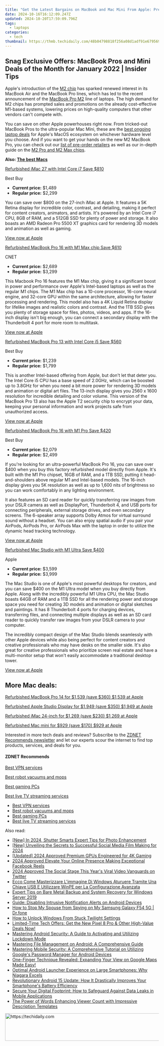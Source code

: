 ```yaml
---
title: "Get the Latest Bargains on MacBook and Mac Mini From Apple: Premium Deals for January Uncovered Experts"
date: 2024-10-16T16:12:09.247Z
updated: 2024-10-20T17:59:09.796Z
tags:
  - laptops
categories:
  - tech
thumbnail: https://thmb.techidaily.com/48b04798818f256a08d1adf91e6795699ee9e8d5020753bc2f35168b92bccdf6.jpg
---
```


## Snag Exclusive Offers: MacBook Pros and Mini Deals of the Month for January 2022 | Insider Tips

Apple's introduction of the [M2 chip](https://www.zdnet.com/article/wwdc-2022-apple-unveils-the-m2-chip/) has sparked renewed interest in its MacBook Air and the MacBook Pro lines, which has led to the recent announcement of the [MacBook Pro M2](https://www.zdnet.com/article/apples-new-macbook-pro-with-m2-pro-chip-is-a-compelling-package/) line of laptops. The high demand for M2 chips has prompted sales and promotions on the already cost-effective M1-based systems, lowering prices on high-quality computers that other vendors can't compete with. 

You can save on other Apple powerhouses right now. From tricked-out MacBook Pros to the ultra-popular Mac Mini, these are the [best ongoing laptop deals](https://www.zdnet.com/article/best-holiday-laptop-deals-2022/) for Apple's MacOS ecosystem on whichever hardware level you choose. And if you want to get your hands on the new M2 MacBook Pro, you can check out our [list of pre-order retailers](https://www.zdnet.com/article/how-to-preorder-apples-new-macbook-pro-and-mac-mini-and-ultimately-skip-the-line/) as well as our in-depth guide on the [M2 Pro and M2 Max chips](https://www.zdnet.com/article/apple-new-macbook-pros-with-m2-pro-and-m2-max-chips-heres-what-you-need-to-know/).

**Also: [The best Macs](https://www.zdnet.com/article/best-mac/)**

[Refurbished iMac 27 with Intel Core i7 Save $810](https://apple.sjv.io/c/159047/435031/7613?&sharedId=zdnet&u=https%3A%2F%2Fwww.apple.com%2Fshop%2Fproduct%2FFXWV2LL%2FA%2Frefurbished-27-inch-imac-38ghz-8-core-intel-core-i7-with-retina-5k-display&subId1=zd-%5F%5FCOM%5FCLICK%5FID%5F%5F-dtp) 

Best Buy

* **Current price:** $1,489
* **Regular price:** $2,299

You can save over $800 on the 27-inch iMac at Apple. It features a 5K Retina display for incredible color, contrast, and detailing, making it perfect for content creators, animators, and artists. It's powered by an Intel Core i7 CPU, 8GB of RAM, and a 512GB SSD for plenty of power and storage. It also boasts an AMD Radeon Pro 5500 XT graphics card for rendering 3D models and animation as well as gaming.

[View now at Apple](https://apple.sjv.io/c/159047/435031/7613?&sharedId=zdnet&u=https%3A%2F%2Fwww.apple.com%2Fshop%2Fproduct%2FFXWV2LL%2FA%2Frefurbished-27-inch-imac-38ghz-8-core-intel-core-i7-with-retina-5k-display&subId1=zd-%5F%5FCOM%5FCLICK%5FID%5F%5F-dtp) 

[Refurbished MacBook Pro 16 with M1 Max chip Save $610](https://apple.sjv.io/c/159047/435031/7613?&sharedId=zdnet&u=https%3A%2F%2Fwww.apple.com%2Fshop%2Fproduct%2FFK1H3LL%2FA%2Frefurbished-16-inch-macbook-pro-apple-m1-max-chip-with-10%25E2%2580%2591core-cpu-and-32%25E2%2580%2591core-gpu-silver&subId1=zd-%5F%5FCOM%5FCLICK%5FID%5F%5F-dtp) 

CNET

* **Current price:** $2,689
* **Regular price:** $3,299

This Macbook Pro 16 features the M1 Max chip, giving it a significant boost in power and performance over Apple's Intel-based laptops as well as the regular M1 chips. The M1 Max chip has a 10-core processor, 16-core neural engine, and 32-core GPU within the same architecture, allowing for faster processing and rendering. This model also has a 4K Liquid Retina display for lifelike images and realistic colors and contrast. And the 1TB SSD gives you plenty of storage space for files, photos, videos, and apps. If the 16-inch display isn't big enough, you can connect a secondary display with the Thunderbolt 4 port for more room to multitask.

[View now at Apple](https://apple.sjv.io/c/159047/435031/7613?&sharedId=zdnet&u=https%3A%2F%2Fwww.apple.com%2Fshop%2Fproduct%2FFK1H3LL%2FA%2Frefurbished-16-inch-macbook-pro-apple-m1-max-chip-with-10%25E2%2580%2591core-cpu-and-32%25E2%2580%2591core-gpu-silver&subId1=zd-%5F%5FCOM%5FCLICK%5FID%5F%5F-dtp) 

[Refurbished MacBook Pro 13 with Intel Core i5 Save $560](https://apple.sjv.io/c/159047/435031/7613?&sharedId=zdnet&u=https%3A%2F%2Fwww.apple.com%2Fshop%2Fproduct%2FFWP42LL%2FA%2Frefurbished-133-inch-macbook-pro-20ghz-quad-core-intel-core-i5-with-retina-display-space-gray&subId1=zd-%5F%5FCOM%5FCLICK%5FID%5F%5F-dtp) 

Best Buy

* **Current price:** $1,239
* **Regular price:** $1,799

This is another Intel-based offering from Apple, but don't let that deter you. The Intel Core i5 CPU has a base speed of 2.0GHz, which can be boosted up to 3.8GHz for when you need a bit more power for rendering 3D models and animation or digital art files. The 13-inch display gives you 2560 x 1600 resolution for incredible detailing and color volume. This version of the MacBook Pro 13 also has the Apple T2 security chip to encrypt your data, keeping your personal information and work projects safe from unauthorized access.

[View now at Apple](https://apple.sjv.io/c/159047/435031/7613?&sharedId=zdnet&u=https%3A%2F%2Fwww.apple.com%2Fshop%2Fproduct%2FFWP42LL%2FA%2Frefurbished-133-inch-macbook-pro-20ghz-quad-core-intel-core-i5-with-retina-display-space-gray&subId1=zd-%5F%5FCOM%5FCLICK%5FID%5F%5F-dtp) 

[Refurbished MacBook Pro 16 with M1 Pro Save $420](https://apple.sjv.io/c/159047/435031/7613?&sharedId=zdnet&u=https%3A%2F%2Fwww.apple.com%2Fshop%2Fproduct%2FFK1F3LL%2FA%2Frefurbished-16-inch-macbook-pro-apple-m1-pro-chip-with-10%25E2%2580%2591core-cpu-and-16%25E2%2580%2591core-gpu-silver&subId1=zd-%5F%5FCOM%5FCLICK%5FID%5F%5F-dtp) 

Best Buy

* **Current price:** $2,079
* **Regular price:** $2,499

If you're looking for an ultra-powerful MacBook Pro 16, you can save over $400 when you buy this factory refurbished model directly from Apple. It's built with the M1 Pro chipset, 16GB of RAM, and a 1TB SSD, putting it head-and-shoulders above regular M1 and Intel-based models. The 16-inch display gives you 5K resolution as well as up to 1,600 nits of brightness so you can work comfortably in any lighting environment.

It also features an SD card reader for quickly transferring raw images from your DSLR camera as well as DisplayPort, Thunderbolt 4, and USB ports for connecting peripherals, external storage drives, and even secondary screens. The 6-speaker array supports Dolby Atmos for virtual surround sound without a headset. You can also enjoy spatial audio if you pair your AirPods, AirPods Pro, or AirPods Max with the laptop in order to utilize the dynamic head tracking technology.

[View now at Apple](https://apple.sjv.io/c/159047/435031/7613?&sharedId=zdnet&u=https%3A%2F%2Fwww.apple.com%2Fshop%2Fproduct%2FFK1F3LL%2FA%2Frefurbished-16-inch-macbook-pro-apple-m1-pro-chip-with-10%25E2%2580%2591core-cpu-and-16%25E2%2580%2591core-gpu-silver&subId1=zd-%5F%5FCOM%5FCLICK%5FID%5F%5F-dtp) 

[Refurbished Mac Studio with M1 Ultra Save $400](https://apple.sjv.io/c/159047/435031/7613?&sharedId=zdnet&u=https%3A%2F%2Fwww.apple.com%2Fshop%2Fproduct%2FFJMW3LL%2FA%2Frefurbished-mac-studio-apple-m1-ultra-chip-with-20%25E2%2580%2591core-cpu-and-48%25E2%2580%2591core-gpu&subId1=zd-%5F%5FCOM%5FCLICK%5FID%5F%5F-dtp) 

Apple

* **Current price:** $3,599
* **Regular price:** $3,999

The Mac Studio is one of Apple's most powerful desktops for creators, and you can save $400 on the M1 Ultra model when you buy directly from Apple. Along with the incredibly powerful M1 Ultra CPU, the Mac Studio boasts 64GB of RAM and a 1TB SSD for all the rendering power and storage space you need for creating 3D models and animation or digital sketches and paintings. It has 8 Thunderbolt 4 ports for charging devices, transferring files, and connecting multiple displays as well as an SD card reader to quickly transfer raw images from your DSLR camera to your computer. 

The incredibly compact design of the Mac Studio blends seamlessly with other Apple devices while also being perfect for content creators and creative professionals who may have desks on the smaller side. It's also great for creative professionals who prioritize screen real estate and have a multi-monitor setup that won't easily accommodate a traditional desktop tower.

[View now at Apple](https://apple.sjv.io/c/159047/435031/7613?&sharedId=zdnet&u=https%3A%2F%2Fwww.apple.com%2Fshop%2Fproduct%2FFJMW3LL%2FA%2Frefurbished-mac-studio-apple-m1-ultra-chip-with-20%25E2%2580%2591core-cpu-and-48%25E2%2580%2591core-gpu&subId1=zd-%5F%5FCOM%5FCLICK%5FID%5F%5F-dtp) 

## **More Mac deals:**

[Refurbished MacBook Pro 14 for $1,539 (save $360) $1,539 at Apple](https://apple.sjv.io/c/159047/435031/7613?&sharedId=zdnet&u=https%3A%2F%2Fwww.apple.com%2Fshop%2Fproduct%2FFKGR3LL%2FA%2Frefurbished-14-inch-macbook-pro-apple-m1-pro-chip-with-8%25E2%2580%2591core-cpu-and-14%25E2%2580%2591core-gpu-silver&subId1=zd-%5F%5FCOM%5FCLICK%5FID%5F%5F-dtp)

[Refurbished Apple Studio Display for $1,949 (save $350) $1,949 at Apple](https://apple.sjv.io/c/159047/435031/7613?&sharedId=zdnet&u=https%3A%2F%2Fwww.apple.com%2Fshop%2Fproduct%2FFMYV3LL%2FA%2FRefurbished-Apple-Studio-Display-Nano-texture-glass-Tilt-and-height-adjustable-stand&subId1=zd-%5F%5FCOM%5FCLICK%5FID%5F%5F-dtp)

[Refurbished iMac 24-inch for $1,269 (save $230) $1,269 at Apple](https://apple.sjv.io/c/159047/435031/7613?&sharedId=zdnet&u=https%3A%2F%2Fwww.apple.com%2Fshop%2Fproduct%2FFGPC3LL%2FA%2FRefurbished-24-inch-iMac-Apple-M1-Chip-with-8%25E2%2580%2591Core-CPU-and-8%25E2%2580%2591Core-GPU-Gigabit-Ethernet-Silver&subId1=zd-%5F%5FCOM%5FCLICK%5FID%5F%5F-dtp)

[Refurbished Mac mini for $929 (save $170) $929 at Apple](https://apple.sjv.io/c/159047/435031/7613?&sharedId=zdnet&u=https%3A%2F%2Fwww.apple.com%2Fshop%2Fproduct%2FFXNG2LL%2FA%2FRefurbished-Mac-mini-30GHz-6-core-Intel-Core-i5-Space-Gray&subId1=zd-%5F%5FCOM%5FCLICK%5FID%5F%5F-dtp)

Interested in more tech deals and reviews? Subscribe to the [ZDNET Recommends newsletter](https://www.zdnet.com/newsletters/) and let our experts scour the internet to find top products, services, and deals for you. 

#### **ZDNET** Recommends

[Best VPN services](https://www.zdnet.com/article/best-vpn/ "Best VPN services")

[Best robot vacuums and mops](https://www.zdnet.com/article/best-robot-vacuum-mop/ "Best robot vacuums and mops")

[Best gaming PCs](https://www.zdnet.com/article/best-gaming-pc/ "Best gaming PCs")

[Best live TV streaming services](https://www.zdnet.com/article/best-live-tv-streaming-service/ "Best live TV streaming services")

* [Best VPN services](https://www.zdnet.com/article/best-vpn/ "Best VPN services")
* [Best robot vacuums and mops](https://www.zdnet.com/article/best-robot-vacuum-mop/ "Best robot vacuums and mops")
* [Best gaming PCs](https://www.zdnet.com/article/best-gaming-pc/ "Best gaming PCs")
* [Best live TV streaming services](https://www.zdnet.com/article/best-live-tv-streaming-service/ "Best live TV streaming services")

<ins class="adsbygoogle"
     style="display:block"
     data-ad-format="autorelaxed"
     data-ad-client="ca-pub-7571918770474297"
     data-ad-slot="1223367746"></ins>

<ins class="adsbygoogle"
     style="display:block"
     data-ad-client="ca-pub-7571918770474297"
     data-ad-slot="8358498916"
     data-ad-format="auto"
     data-full-width-responsive="true"></ins>

<span class="atpl-alsoreadstyle">Also read:</span>
<div><ul>
<li><a href="https://fox-hovers.techidaily.com/new-in-2024-shutter-smarts-expert-tips-for-photo-enhancement/"><u>[New] In 2024, Shutter Smarts Expert Tips for Photo Enhancement</u></a></li>
<li><a href="https://facebook-videos.techidaily.com/new-unveiling-the-secrets-to-successful-social-media-film-making-for-2024/"><u>[New] Unveiling the Secrets to Successful Social Media Film Making for 2024</u></a></li>
<li><a href="https://article-tips.techidaily.com/updated-2024-approved-premium-gpus-engineered-for-4k-gaming/"><u>[Updated] 2024 Approved Premium GPUs Engineered for 4K Gaming</u></a></li>
<li><a href="https://facebook-video-content.techidaily.com/2024-approved-elevate-your-online-presence-making-exceptional-facebook-reels/"><u>2024 Approved Elevate Your Online Presence Making Exceptional Facebook Reels</u></a></li>
<li><a href="https://twitter-videos.techidaily.com/2024-approved-the-social-stage-this-years-viral-video-vanguards-on-twitter/"><u>2024 Approved The Social Stage This Year's Viral Video Vanguards on Twitter</u></a></li>
<li><a href="https://fox-zero.techidaily.com/ecco-come-masterizzare-limmagine-di-windows-aturuere-tramite-una-chiave-usb-e-utilizzare-winpe-per-la-configurazione-avanzata/"><u>Ecco Come Masterizzare L'immagine Di Windows Aturuere Tramite Una Chiave USB E Utilizzare WinPE per La Configurazione Avanzata</u></a></li>
<li><a href="https://fox-metric.techidaily.com/expert-tips-on-bare-metal-backup-and-system-recovery-for-windows-server-2019/"><u>Expert Tips on Bare Metal Backup and System Recovery for Windows Server 2019</u></a></li>
<li><a href="https://hardware-reviews.techidaily.com/guide-disabling-intrusive-notification-alerts-on-android-devices/"><u>Guide: Disabling Intrusive Notification Alerts on Android Devices</u></a></li>
<li><a href="https://change-location.techidaily.com/how-to-stop-my-spouse-from-spying-on-my-samsung-galaxy-f54-5g-drfone-by-drfone-virtual-android/"><u>How to Stop My Spouse from Spying on My Samsung Galaxy F54 5G | Dr.fone</u></a></li>
<li><a href="https://windows11.techidaily.com/how-to-unlock-windows-from-stuck-twilight-settings/"><u>How to Unlock Windows From Stuck Twilight Settings</u></a></li>
<li><a href="https://hardware-reviews.techidaily.com/limited-time-tech-offers-get-the-new-pixel-8-pro-and-other-high-value-deals-now/"><u>Limited-Time Tech Offers: Get the New Pixel 8 Pro & Other High-Value Deals Now!</u></a></li>
<li><a href="https://hardware-reviews.techidaily.com/mastering-android-security-a-guide-to-activating-and-utilizing-lockdown-mode/"><u>Mastering Android Security: A Guide to Activating and Utilizing Lockdown Mode</u></a></li>
<li><a href="https://hardware-reviews.techidaily.com/mastering-file-management-on-android-a-comprehensive-guide/"><u>Mastering File Management on Android: A Comprehensive Guide</u></a></li>
<li><a href="https://hardware-reviews.techidaily.com/mastering-mobile-security-a-comprehensive-tutorial-on-utilizing-googles-password-manager-for-android-devices/"><u>Mastering Mobile Security: A Comprehensive Tutorial on Utilizing Google's Password Manager for Android Devices</u></a></li>
<li><a href="https://hardware-reviews.techidaily.com/one-finger-technique-revealed-expanding-your-view-on-google-maps-made-easy/"><u>One-Finger Technique Revealed: Expanding Your View on Google Maps Made Easy!</u></a></li>
<li><a href="https://hardware-reviews.techidaily.com/optimal-android-launcher-experience-on-large-smartphones-why-niagara-excels/"><u>Optimal Android Launcher Experience on Large Smartphones: Why Niagara Excels</u></a></li>
<li><a href="https://hardware-reviews.techidaily.com/revolutionary-android-15-update-how-it-drastically-improves-your-smartphones-battery-efficiency/"><u>Revolutionary Android 15 Update: How It Drastically Improves Your Smartphone's Battery Efficiency</u></a></li>
<li><a href="https://hardware-reviews.techidaily.com/secure-your-digital-footprint-how-to-safeguard-against-data-leaks-in-mobile-applications/"><u>Secure Your Digital Footprint: How to Safeguard Against Data Leaks in Mobile Applications</u></a></li>
<li><a href="https://youtube-lab.techidaily.com/ower-of-words-enhancing-viewer-count-with-impressive-description-templates/"><u>The Power of Words Enhancing Viewer Count with Impressive Description Templates</u></a></li>
</ul></div>

<!-- affiliate ads begin -->
<a href="https://smilemakers.pxf.io/c/5597632/2123899/26106" target="_top" id="2123899">
  <img src="//a.impactradius-go.com/display-ad/26106-2123899" border="0" alt="https://techidaily.com" width="728" height="90"/>
</a>
<img height="0" width="0" src="https://smilemakers.pxf.io/i/5597632/2123899/26106" style="position:absolute;visibility:hidden;" border="0" />
<!-- affiliate ads end -->

